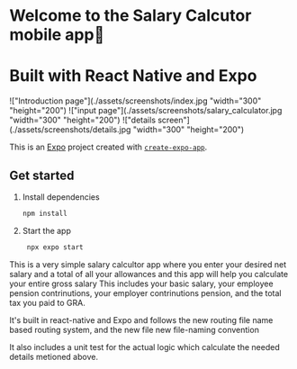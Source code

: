 # Welcome to the Salary Calcutor mobile app👋

# Built with React Native and Expo

!["Introduction page"](./assets/screenshots/index.jpg "width="300" "height="200") !["input page"](./assets/screenshots/salary_calculator.jpg "width="300" "height="200") !["details screen"](./assets/screenshots/details.jpg "width="300" "height="200")

This is an [Expo](https://expo.dev) project created with [`create-expo-app`](https://www.npmjs.com/package/create-expo-app).

## Get started

1. Install dependencies

   ```bash
   npm install
   ```

2. Start the app

   ```bash
    npx expo start
   ```

This is a very simple salary calcultor app where you enter your desired net salary and a total of all your allowances and this app will help you calculate your entire gross salary
This includes your basic salary, your employee pension contrinutions, your employer contrinutions pension, and the total tax you paid to GRA.

It's built in react-native and Expo and follows the new routing file name based routing system,
and the new file new file-naming convention

It also includes a unit test for the actual logic which calculate the needed details metioned above.
